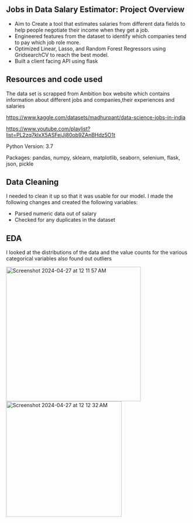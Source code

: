 ## Jobs in Data Salary Estimator: Project Overview

- Aim to Create a tool that estimates salaries from different data fields to help people negotiate their income when they get a job.
- Engineered features from the dataset to identify which companies tend to pay which job role more.
- Optimized Linear, Lasso, and Random Forest Regressors using GridsearchCV to reach the best model.
- Built a client facing API using flask

## Resources and code used
The data set is scrapped from Ambition box website which contains information about different jobs and companies,their experiences and salaries

https://www.kaggle.com/datasets/madhurpant/data-science-jobs-in-india

https://www.youtube.com/playlist?list=PL2zq7klxX5ASFejJj80ob9ZAnBHdz5O1t

Python Version: 3.7

Packages: pandas, numpy, sklearn, matplotlib, seaborn, selenium, flask, json, pickle

## Data Cleaning

I needed to clean it up so that it was usable for our model. I made the following changes and created the following variables:

- Parsed numeric data out of salary
- Checked for any duplicates in the dataset

## EDA

I looked at the distributions of the data and the value counts for the various categorical variables also found out outliers

<img width="368" alt="Screenshot 2024-04-27 at 12 11 57 AM" src="https://github.com/SanjilMahajani/Salary_predictor/assets/43502576/228d61c3-6d3c-4556-8de5-3bcf5727acba">

<img width="316" alt="Screenshot 2024-04-27 at 12 12 32 AM" src="https://github.com/SanjilMahajani/Salary_predictor/assets/43502576/07bde4fb-9d4d-42ec-a848-5e3d5f3168f2">














